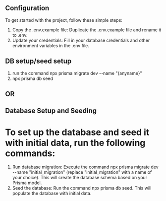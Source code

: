 ## Configuration
To get started with the project, follow these simple steps:

1. Copy the .env.example file: Duplicate the .env.example file and rename it to .env.
2. Update your credentials: Fill in your database credentials and other environment variables in the .env file.

## DB setup/seed setup

1. run the command npx prisma migrate dev --name "{anyname}"
2. npx prisma db seed

## OR
## Database Setup and Seeding
# To set up the database and seed it with initial data, run the following commands:

   1. Run database migration: Execute the command npx prisma migrate dev --name "initial_migration" (replace "initial_migration" with a name of your choice). This will create the database schema based on your Prisma model.
   2. Seed the database: Run the command npx prisma db seed. This will populate the database with initial data.
